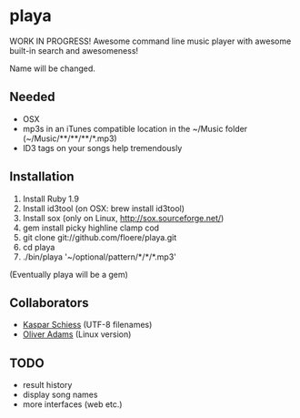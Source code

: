 playa
=====

WORK IN PROGRESS! Awesome command line music player with awesome built-in search and awesomeness!

Name will be changed.

Needed
------

* OSX
* mp3s in an iTunes compatible location in the ~/Music folder (~/Music/\*\*/\*\*/\*\*/*.mp3)
* ID3 tags on your songs help tremendously

Installation
------------

1. Install Ruby 1.9
2. Install id3tool (on OSX: brew install id3tool)
3. Install sox (only on Linux, http://sox.sourceforge.net/)
4. gem install picky highline clamp cod
5. git clone git://github.com/floere/playa.git
6. cd playa
7. ./bin/playa '~/optional/pattern/\*/\*/*.mp3'

(Eventually playa will be a gem)

Collaborators
-------------

* [Kaspar Schiess](http://github.com/kschiess) (UTF-8 filenames)
* [Oliver Adams](http://github.com/oadams) (Linux version)

TODO
----

* result history
* display song names
* more interfaces (web etc.)